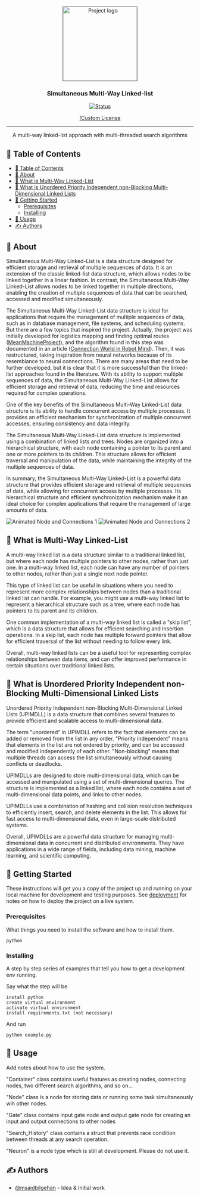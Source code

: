 <p align="center">
  <a href="" rel="noopener">
 <img width=200px height=200px src="/media/logo.png" alt="Project logo"></a>
</p>

<h3 align="center">Simultaneous Multi-Way Linked-list</h3>

<div align="center">

[![Status](https://img.shields.io/badge/status-active-success.svg)]()

[!Custom License](/LICENSE)

</div>

---

<p align="center"> A multi-way linked-list approach with multi-threaded search algorithms
    <br> 
</p>

## 📝 Table of Contents

- [📝 Table of Contents](#-table-of-contents)
- [🧐 About ](#-about-)
- [🧐 What is Multi-Way Linked-List ](#-what-is-multi-way-linked-list-)
- [🧐 What is Unordered Priority Independent non-Blocking Multi-Dimensional Linked Lists ](#-what-is-unordered-priority-independent-non-blocking-multi-dimensional-linked-lists-)
- [🏁 Getting Started ](#-getting-started-)
  - [Prerequisites](#prerequisites)
  - [Installing](#installing)
- [🎈 Usage ](#-usage-)
- [✍️ Authors ](#️-authors-)

## 🧐 About <a name = "about"></a>

Simultaneous Multi-Way Linked-List is a data structure designed for efficient storage and retrieval of multiple sequences of data. It is an extension of the classic linked-list data structure, which allows nodes to be linked together in a linear fashion. In contrast, the Simultaneous Multi-Way Linked-List allows nodes to be linked together in multiple directions, enabling the creation of multiple sequences of data that can be searched, accessed and modified simultaneously.

The Simultaneous Multi-Way Linked-List data structure is ideal for applications that require the management of multiple sequences of data, such as in database management, file systems, and scheduling systems. But there are a few topics that inspired the project. Actually, the project was initially developed for logistics mapping and finding optimal routes ([MeanMachineProject](https://gitlab.com/msaidbilgehan/MeanMachineProject)), and the algorithm found in this step was documented in an article ([Connection World in Robot Mind](https://www.researchgate.net/publication/353793701_Connection_World_in_Robot_Mind)). Then, it was restructured, taking inspiration from neural networks because of its resemblance to neural connections. There are many areas that need to be further developed, but it is clear that it is more successful than the linked-list approaches found in the literature. With its ability to support multiple sequences of data, the Simultaneous Multi-Way Linked-List allows for efficient storage and retrieval of data, reducing the time and resources required for complex operations.

One of the key benefits of the Simultaneous Multi-Way Linked-List data structure is its ability to handle concurrent access by multiple processes. It provides an efficient mechanism for synchronization of multiple concurrent accesses, ensuring consistency and data integrity.

The Simultaneous Multi-Way Linked-List data structure is implemented using a combination of linked lists and trees. Nodes are organized into a hierarchical structure, with each node containing a pointer to its parent and one or more pointers to its children. This structure allows for efficient traversal and manipulation of the data, while maintaining the integrity of the multiple sequences of data.

In summary, the Simultaneous Multi-Way Linked-List is a powerful data structure that provides efficient storage and retrieval of multiple sequences of data, while allowing for concurrent access by multiple processes. Its hierarchical structure and efficient synchronization mechanism make it an ideal choice for complex applications that require the management of large amounts of data.

![Animated Node and Connections 1](media/animation-min-1.gif)
![Animated Node and Connections 2](media/animation-min-2.gif)

## 🧐 What is Multi-Way Linked-List <a name = "what_is_multi-way_linked-list"></a>

A multi-way linked list is a data structure similar to a traditional linked list, but where each node has multiple pointers to other nodes, rather than just one. In a multi-way linked list, each node can have any number of pointers to other nodes, rather than just a single next node pointer.

This type of linked list can be useful in situations where you need to represent more complex relationships between nodes than a traditional linked list can handle. For example, you might use a multi-way linked list to represent a hierarchical structure such as a tree, where each node has pointers to its parent and its children.

One common implementation of a multi-way linked list is called a "skip list", which is a data structure that allows for efficient searching and insertion operations. In a skip list, each node has multiple forward pointers that allow for efficient traversal of the list without needing to follow every link.

Overall, multi-way linked lists can be a useful tool for representing complex relationships between data items, and can offer improved performance in certain situations over traditional linked lists.

## 🧐 What is Unordered Priority Independent non-Blocking Multi-Dimensional Linked Lists <a name = "What_is_Unordered_Priority_Independent_non-Blocking_Multi-Dimensional_Linked_Lists"></a>


Unordered Priority Independent non-Blocking Multi-Dimensional Linked Lists (UPIMDLL) is a data structure that combines several features to provide efficient and scalable access to multi-dimensional data.

The term "unordered" in UPIMDLL refers to the fact that elements can be added or removed from the list in any order. "Priority independent" means that elements in the list are not ordered by priority, and can be accessed and modified independently of each other. "Non-blocking" means that multiple threads can access the list simultaneously without causing conflicts or deadlocks.

UPIMDLLs are designed to store multi-dimensional data, which can be accessed and manipulated using a set of multi-dimensional queries. The structure is implemented as a linked list, where each node contains a set of multi-dimensional data points, and links to other nodes.

UPIMDLLs use a combination of hashing and collision resolution techniques to efficiently insert, search, and delete elements in the list. This allows for fast access to multi-dimensional data, even in large-scale distributed systems.

Overall, UPIMDLLs are a powerful data structure for managing multi-dimensional data in concurrent and distributed environments. They have applications in a wide range of fields, including data mining, machine learning, and scientific computing.

## 🏁 Getting Started <a name = "getting_started"></a>

These instructions will get you a copy of the project up and running on your local machine for development and testing purposes. See [deployment](#deployment) for notes on how to deploy the project on a live system.

### Prerequisites

What things you need to install the software and how to install them.

```
python
```

### Installing

A step by step series of examples that tell you how to get a development env running.

Say what the step will be

```
install python
create virtual environment
activate virtual environment
install requirements.txt (not necessary)
```

And run

```
python example.py
```

## 🎈 Usage <a name="usage"></a>

Add notes about how to use the system.

"Container" class contains useful features as creating nodes, connecting nodes, two different search algorithms, and so on...

"Node" class is a node for storing data or running some task simultaneously wih other nodes. 

"Gate" class contains input gate node and output gate node for creating an input and output connections to other nodes

"Search_History" class contains a struct that prevents race condition between threads at any search operation.

"Neuron" is a node type which is still at development. Please do not use it.
## ✍️ Authors <a name = "authors"></a>

- [@msaidbilgehan](https://github.com/msaidbilgehan) - Idea & Initial work

